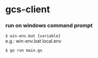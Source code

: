 # gcs-client

### run on windows command prompt
`$ win-env.bat {variable}`\
e.g.: win-env.bat local.env

`$ go run main.go`